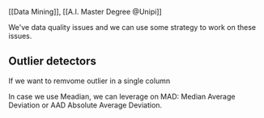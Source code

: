 
[[Data Mining]], [[A.I. Master Degree @Unipi]]

We've data quality issues and we can use some strategy to work on these issues.


## Outlier detectors

If we want to remvome outlier in a single column

In case we use Meadian, we can leverage on MAD: Median Average Deviation or AAD Absolute Average Deviation.


